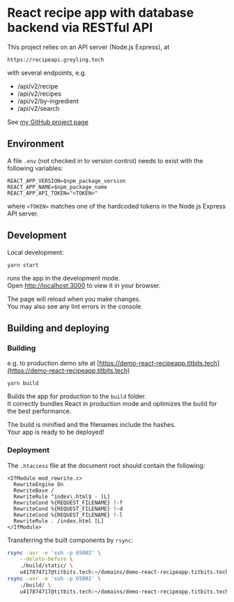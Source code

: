 # React recipe app with database backend via RESTful API

This project relies on an API server (Node.js Express), at

    https://recipeapi.greyling.tech

with several endpoints, e.g.

- /api/v2/recipe
- /api/v2/recipes
- /api/v2/by-ingredient
- /api/v2/search

See [my GitHub project page](https://github.com/marcg1968/njs-express-mongodb-recipes)

## Environment

A file `.env` (not checked in to version control) needs to exist with the following variables:

```
REACT_APP_VERSION=$npm_package_version
REACT_APP_NAME=$npm_package_name
REACT_APP_API_TOKEN="<TOKEN>"
```

where `<TOKEN>` matches one of the hardcoded tokens in the Node.js Express API server.

## Development

Local development:

`yarn start`

runs the app in the development mode.\
Open [http://localhost:3000](http://localhost:3000) to view it in your browser.

The page will reload when you make changes.\
You may also see any lint errors in the console.


## Building and deploying

### Building

e.g. to production demo site at [https://demo-react-recipeapp.titbits.tech](https://demo-react-recipeapp.titbits.tech)

 `yarn build`

Builds the app for production to the `build` folder.\
It correctly bundles React in production mode and optimizes the build for the best performance.

The build is minified and the filenames include the hashes.\
Your app is ready to be deployed!

### Deployment

The ``.htaccess`` file at the document root should contain the following:

```
<IfModule mod_rewrite.c>
  RewriteEngine On
  RewriteBase /
  RewriteRule ^index\.html$ - [L]
  RewriteCond %{REQUEST_FILENAME} !-f
  RewriteCond %{REQUEST_FILENAME} !-d
  RewriteCond %{REQUEST_FILENAME} !-l
  RewriteRule . /index.html [L]
</IfModule>
```

Transferring the built components by `rsync`:

```bash
rsync -avr -e 'ssh -p 65002' \
    --delete-before \
    ./build/static/ \
    u417874717@titbits.tech:~/domains/demo-react-recipeapp.titbits.tech/public_html/static/
rsync -avr -e 'ssh -p 65002' \
    ./build/ \
    u417874717@titbits.tech:~/domains/demo-react-recipeapp.titbits.tech/public_html/
```
